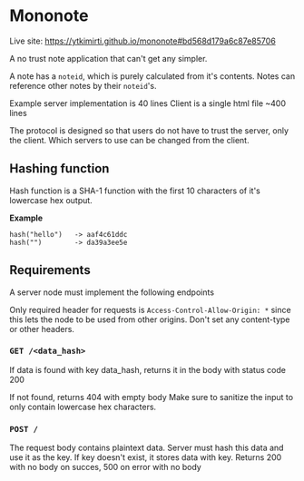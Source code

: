 # Mononote

Live site: https://ytkimirti.github.io/mononote#bd568d179a6c87e85706

A no trust note application that can't get any simpler.

A note has a `noteid`, which is purely calculated from it's contents.
Notes can reference other notes by their `noteid`'s.

Example server implementation is 40 lines
Client is a single html file ~400 lines

The protocol is designed so that users do not have to trust the server, only the client.
Which servers to use can be changed from the client.

## Hashing function

Hash function is a SHA-1 function with the first 10 characters of it's lowercase hex output.

**Example**

```
hash("hello")   -> aaf4c61ddc
hash("")        -> da39a3ee5e
```

## Requirements

A server node must implement the following endpoints

Only required header for requests is
`Access-Control-Allow-Origin: *`
since this lets the node to be used from other origins.
Don't set any content-type or other headers.

### `GET /<data_hash>`

If data is found with key data_hash, returns it in the body with
status code 200

If not found, returns 404 with empty body
Make sure to sanitize the input to only contain lowercase hex characters.

### `POST /`

The request body contains plaintext data.
Server must hash this data and use it as the key.
If key doesn't exist, it stores data with key.
Returns 200 with no body on succes,
500 on error with no body
